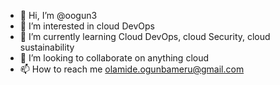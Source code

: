 - 👋 Hi, I’m @oogun3
- 👀 I’m interested in cloud DevOps
- 🌱 I’m currently learning Cloud DevOps, cloud Security, cloud sustainability
- 💞️ I’m looking to collaborate on anything cloud
- 📫 How to reach me olamide.ogunbameru@gmail.com

<!---
oogun3/oogun3 is a ✨ special ✨ repository because its `README.md` (this file) appears on your GitHub profile.
You can click the Preview link to take a look at your changes.
--->
